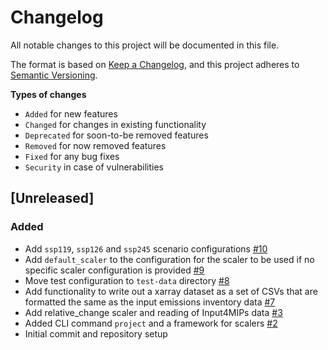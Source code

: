 
# Changelog

All notable changes to this project will be documented in this file.

The format is based on [Keep a Changelog](https://keepachangelog.com/en/1.0.0/),
and this project adheres to [Semantic Versioning](https://semver.org/spec/v2.0.0.html).

**Types of changes**
* `Added` for new features
* `Changed` for changes in existing functionality
* `Deprecated` for soon-to-be removed features
* `Removed` for now removed features
* `Fixed` for any bug fixes
* `Security` in case of vulnerabilities

## [Unreleased]

### Added

- Add `ssp119`, `ssp126` and `ssp245` scenario configurations [#10](https://github.com/climate-resource/spaemis/pull/10)
- Add `default_scaler` to the configuration for the scaler to be used if no specific scaler configuration is provided [#9](https://github.com/climate-resource/spaemis/pull/9)
- Move test configuration to `test-data` directory  [#8](https://github.com/climate-resource/spaemis/pull/8)
- Add functionality to write out a xarray dataset as a set of CSVs that are formatted the same as the input emissions inventory data  [#7](https://github.com/climate-resource/spaemis/pull/7)
- Add relative_change scaler and reading of Input4MIPs data [#3](https://github.com/climate-resource/spaemis/pull/3)
- Added CLI command `project` and a framework for scalers [#2](https://github.com/climate-resource/spaemis/pull/2)
- Initial commit and repository setup
